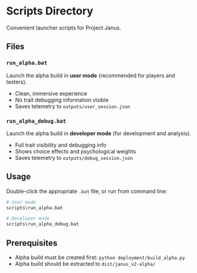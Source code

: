 # Scripts Directory

Convenient launcher scripts for Project Janus.

## Files

### `run_alpha.bat`
Launch the alpha build in **user mode** (recommended for players and testers).
- Clean, immersive experience
- No trait debugging information visible
- Saves telemetry to `outputs/user_session.json`

### `run_alpha_debug.bat`
Launch the alpha build in **developer mode** (for development and analysis).
- Full trait visibility and debugging info
- Shows choice effects and psychological weights
- Saves telemetry to `outputs/debug_session.json`

## Usage

Double-click the appropriate `.bat` file, or run from command line:

```bash
# User mode
scripts\run_alpha.bat

# Developer mode  
scripts\run_alpha_debug.bat
```

## Prerequisites

- Alpha build must be created first: `python deployment/build_alpha.py`
- Alpha build should be extracted to `dist/janus_v2-alpha/`
